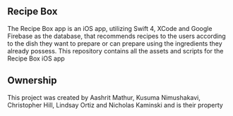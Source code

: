 ## Recipe Box

The Recipe Box app is an iOS app, utilizing Swift 4, XCode and Google Firebase as the database, that recommends recipes to the users according to the dish they want to prepare or can prepare using the ingredients they already possess. 
This repository contains all the assets and scripts for the Recipe Box iOS app

## Ownership

This project was created by Aashrit Mathur, Kusuma Nimushakavi, Christopher Hill, Lindsay Ortiz and Nicholas Kaminski and is their property
